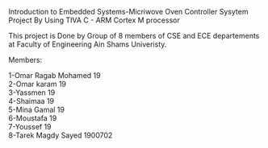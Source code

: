 Introduction to Embedded Systems-Micriwove Oven 
Controller Sysytem Project By Using TIVA C - ARM Cortex M processor

This project is Done by Group of 8 members of CSE and ECE departements at Faculty of Engineering Ain Shams Univeristy.


Members:


1-Omar Ragab Mohamed              19  
2-Omar karam                      19       
3-Yassmen                         19          
4-Shaimaa                         19        
5-Mina Gamal                      19         
6-Moustafa                        19       
7-Youssef                         19            
8-Tarek Magdy Sayed               1900702
